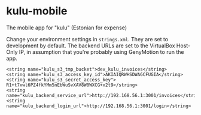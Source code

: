 # kulu-mobile
The mobile app for "kulu" (Estonian for expense)

Change your environment settings in `strings.xml`. They are set to development by default. The backend URLs are set to the VirtualBox Host-Only IP, in assumption that you're probably using GenyMotion to run the app.

    <string name="kulu_s3_tmp_bucket">dev_kulu_invoices</string>
    <string name="kulu_s3_access_key_id">AKIAIQRWHSDWA6CFUGIA</string>
    <string name="kulu_s3_secret_access_key"> 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</string>
    <string name="kulu_backend_service_url">http://192.168.56.1:3001/invoices</string>
    <string name="kulu_backend_login_url">http://192.168.56.1:3001/login</string>
